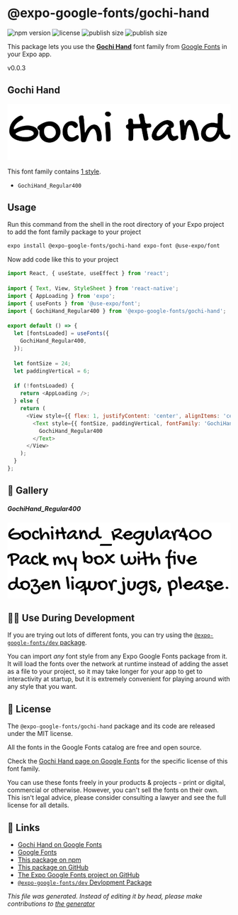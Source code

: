 # @expo-google-fonts/gochi-hand

![npm version](https://flat.badgen.net/npm/v/@expo-google-fonts/gochi-hand)
![license](https://flat.badgen.net/github/license/expo/google-fonts)
![publish size](https://flat.badgen.net/packagephobia/install/@expo-google-fonts/gochi-hand)
![publish size](https://flat.badgen.net/packagephobia/publish/@expo-google-fonts/gochi-hand)

This package lets you use the [**Gochi Hand**](https://fonts.google.com/specimen/Gochi+Hand) font family from [Google Fonts](https://fonts.google.com/) in your Expo app.

v0.0.3

## Gochi Hand

![Gochi Hand](./font-family.png)

This font family contains [1 style](#gallery).

- `GochiHand_Regular400`

## Usage

Run this command from the shell in the root directory of your Expo project to add the font family package to your project
```sh
expo install @expo-google-fonts/gochi-hand expo-font @use-expo/font
```

Now add code like this to your project
```js
import React, { useState, useEffect } from 'react';

import { Text, View, StyleSheet } from 'react-native';
import { AppLoading } from 'expo';
import { useFonts } from '@use-expo/font';
import { GochiHand_Regular400 } from '@expo-google-fonts/gochi-hand';

export default () => {
  let [fontsLoaded] = useFonts({
    GochiHand_Regular400,
  });

  let fontSize = 24;
  let paddingVertical = 6;

  if (!fontsLoaded) {
    return <AppLoading />;
  } else {
    return (
      <View style={{ flex: 1, justifyContent: 'center', alignItems: 'center' }}>
        <Text style={{ fontSize, paddingVertical, fontFamily: 'GochiHand_Regular400' }}>
          GochiHand_Regular400
        </Text>
      </View>
    );
  }
};

```

## 🔡 Gallery

##### GochiHand_Regular400
![GochiHand_Regular400](./e396d3d6d4147d9267b06c9619b938d34176559c67b48c046d971904edf8ce36.ttf.png)


## 👩‍💻 Use During Development

If you are trying out lots of different fonts, you can try using the [`@expo-google-fonts/dev` package](https://github.com/expo/google-fonts/tree/master/font-packages/dev#readme).

You can import *any* font style from any Expo Google Fonts package from it. It will load the fonts
over the network at runtime instead of adding the asset as a file to your project, so it may take longer
for your app to get to interactivity at startup, but it is extremely convenient
for playing around with any style that you want.

## 📖 License

The `@expo-google-fonts/gochi-hand` package and its code are released under the MIT license.

All the fonts in the Google Fonts catalog are free and open source.

Check the [Gochi Hand page on Google Fonts](https://fonts.google.com/specimen/Gochi+Hand) for the specific license of this font family.

You can use these fonts freely in your products & projects - print or digital, commercial or otherwise. However, you can't sell the fonts on their own. This isn't legal advice, please consider consulting a lawyer and see the full license for all details.

## 🔗 Links

- [Gochi Hand on Google Fonts](https://fonts.google.com/specimen/Gochi+Hand)
- [Google Fonts](https://fonts.google.com/)
- [This package on npm](https://www.npmjs.com/package/@expo-google-fonts/gochi-hand)
- [This package on GitHub](https://github.com/expo/google-fonts/tree/master/font-packages/gochi-hand)
- [The Expo Google Fonts project on GitHub](https://github.com/expo/google-fonts)
- [`@expo-google-fonts/dev` Devlopment Package](https://github.com/expo/google-fonts/tree/master/font-packages/dev)


*This file was generated. Instead of editing it by head, please make contributions to [the generator](https://github.com/expo/google-fonts/tree/master/packages/generator)*
